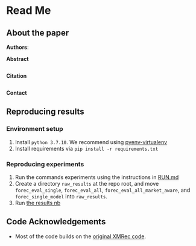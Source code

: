 # Read Me



## About the paper
**Authors**: 

**Abstract**

```

```

**Citation**
```
```

**Contact**


## Reproducing results

### Environment setup

1. Install `python 3.7.10`. We recommend using [pyenv-virtualenv](https://github.com/pyenv/pyenv-virtualenv)
2. Install requirements via `pip install -r requirements.txt`

### Reproducing experiments
1. Run the commands experiments using the instructions in [RUN.md](RUN.md)
2. Create a directory `raw_results` at the repo root, and move `forec_eval_single`, `forec_eval_all`, 
`forec_eval_all_market_aware`, and `forec_single_model` into `raw_results`.
3. Run [the results nb](results.ipynb) 



## Code Acknowledgements
- Most of the code builds on the [original XMRec code](https://github.com/hamedrab/FOREC). 
